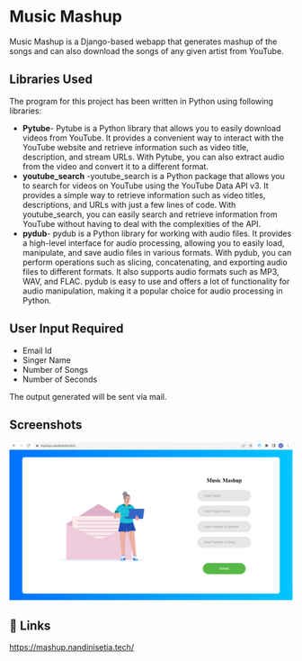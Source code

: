 
# Music Mashup

Music Mashup is a Django-based webapp that generates mashup of the songs and can also download the songs of any given artist from YouTube.


## Libraries Used

The program for this project has been written in Python using following libraries:

- **Pytube**- Pytube is a Python library that allows you to easily download videos from YouTube. It provides a convenient way to interact with the YouTube website and retrieve information such as video title, description, and stream URLs. With Pytube, you can also extract audio from the video and convert it to a different format.
- **youtube_search** -youtube_search is a Python package that allows you to search for videos on YouTube using the YouTube Data API v3. It provides a simple way to retrieve information such as video titles, descriptions, and URLs with just a few lines of code. With youtube_search, you can easily search and retrieve information from YouTube without having to deal with the complexities of the API.
- **pydub**- pydub is a Python library for working with audio files. It provides a high-level interface for audio processing, allowing you to easily load, manipulate, and save audio files in various formats. With pydub, you can perform operations such as slicing, concatenating, and exporting audio files to different formats. It also supports audio formats such as MP3, WAV, and FLAC. pydub is easy to use and offers a lot of functionality for audio manipulation, making it a popular choice for audio processing in Python.


## User Input Required
- Email Id
- Singer Name
- Number of Songs
- Number of Seconds

The output generated will be sent via mail.

## Screenshots

![App Screenshot](https://github.com/nandinisetia/music-mashup/blob/main/mashup_ss.png)


## 🔗 Links
https://mashup.nandinisetia.tech/
